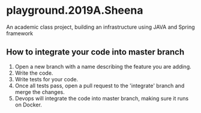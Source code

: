 # playground.2019A.Sheena
An academic class project, building an infrastructure using JAVA and Spring framework

## How to integrate your code into master branch
1. Open a new branch with a name describing the feature you are adding.
2. Write the code.
3. Write tests for your code.
4. Once all tests pass, open a pull request to the 'integrate' branch and merge the changes.
5. Devops will integrate the code into master branch, making sure it runs on Docker.
